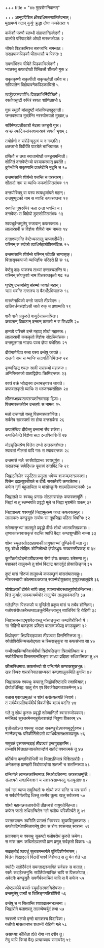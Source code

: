 +++
title = "४७ मुखरोगनिदानम्"

+++
आनूपपिशित क्षीरदधिमत्स्यातिसेवनात्।  
मुखमध्ये गदान् कुर्युः क्रुद्धा दोषाः कफोत्तराः १

कर्कशौ परुषौ स्तब्धौ संप्राप्तानिलवेदनौ।  
दाल्येते परिपाट्येते ओष्ठौ मारुतकोपतः २

चीयते पिडकाभिश्च सरुजाभिः समन्ततः।  
सदाहपाकपिडकौ पीताभासौ च पित्ततः ३

सवर्णाभिश्च चीयेते पिडकाभिरवेदनौ।  
भवतस्तु कफादोष्ठौ पिच्छिलौ शीतलौ गुरू ४

सकृत्कृष्णौ सकृत्पीतौ सकृच्छ्वेतौ तथैव च।  
सन्निपातेन विज्ञेयावनेकपिडकाचितौ ५

खर्जूरफलवर्णाभिः पिडकाभिर्निपीडितौ।  
रक्तोपसृष्टौ रुधिरं स्रवतः शोणितप्रभौ ६

गुरू स्थूलौ मांसदुष्टौ मांसपिण्डवदुद्गतौ।  
जन्तवश्चात्र मूर्च्छन्ति नरस्योभयतो मुखात् ७

सर्पिर्मण्डप्रतीकाशौ मेदसा कण्डुरौ गुरू।  
अच्छं स्फटिकसंकाशमास्रावं स्रवतो भृशम् ८

तयोर्व्रणो न संरोहेन्मृदुत्वं च न गच्छति।  
क्षतजाभौ विदीर्येते पाट्येते चाभिघाततः ९

ग्रथितौ च तथा स्यातामोष्ठौ कण्डूसमन्वितौ।  
शोणितं दन्तवेष्टेभ्यो यस्याकस्मात् प्रवर्तते।  
दुर्गन्धीनि सकृष्णानि प्रक्लेदीनि मृदुनि च १०

दन्तमांसानि शीर्यन्ते पचन्ति च परस्परम्।  
शीतादो नाम स व्याधिः कफशोणितसंभवः ११

दन्तयोस्त्रिषु वा यस्य श्वयथुर्जायते महान्।  
दन्तपुप्पुटको नाम स व्याधिः कफरक्तजः १२

स्रवन्ति पूयरुधिरं चला दन्ता भवन्ति च।  
दन्तवेष्टः स विज्ञेयो दुष्टशोणितसंभवः १३

श्वयथुर्दन्तमूलेषु रुजावान् कफरक्तजः।  
लालास्रावी स विज्ञेयः शैषिरो नाम नामतः १४

दन्ताश्चलन्ति वेष्टेभ्यस्तालु चाप्यवदीर्यते।  
यस्मिन् स सर्वजो व्याधिर्महाशौषिरसंज्ञितः १५

दन्तमांसानि शीर्यन्ते यस्मिन् ष्ठीवति चाप्यसृक्।  
पित्तासृक्कफजो व्याधिर्ज्ञेयः परिदरो हि सः १६

वेष्टेषु दाहः पाकश्च ताभ्यां दन्ताश्चलन्ति च।  
यस्मिन् सोपकुशो नाम पित्तरक्तकृतो गदः १७

घृष्टेषु दन्तमांसेषु संरम्भो जायते महान्।  
चला भवन्ति दन्ताश्च स वैदर्भोऽभिघातजः १८

मारुतेनाधिको दन्तो जायते तीव्रवेदनः।  
खलिवर्धनसंज्ञोऽसौ जाते रुक् च प्रशाम्यति १९

शनैः शनैः प्रकुरुते वायुर्दन्तसमाश्रितः।  
करालान् विकटान् दन्तान् करालो न स सिध्यति २०

हानव्ये पश्चिमे दन्ते महाञ् शोथो महारुजः।  
लालास्रावी कफकृतो विज्ञेयः सोऽधिमांसकः।  
दन्तमूलगता नाड्यः पञ्च ज्ञेया यथेरिताः २१

दीर्यमाणेष्विव रुजा यस्य दन्तेषु जायते।  
दालनो नाम स व्याधिः सदागतिनिमित्तजः २२

कृष्णच्छिद्र श्चलः स्रावी ससंरम्भो महारुजः।  
अनिमित्तरुजो वाताद्विज्ञेयः क्रिमिदन्तकः २३

वक्त्रं वक्रं भवेद्यस्य दन्तभङ्गश्च जायते।  
कफवातकृतो व्याधिः स भञ्जनकसंज्ञितः २४

शीतरूक्षप्रवाताम्लस्पर्शानामसहा द्विजाः।  
पित्तमारुतकोपेन दन्तहर्षः स नामतः २५

मलो दन्तगतो यस्तु पित्तमारुतशोषितः।  
शर्करेव खरस्पर्शा सा ज्ञेया दन्तशर्करा २६

कपालेष्विव दीर्यत्सु दन्तानां सैव शर्करा।  
कपालिकेति विज्ञेया सदा दन्तविनाशिनी २७

योऽसृङिमश्रेण पित्तेन दग्धो दन्तस्त्वशेषतः।  
श्यावतां नीलतां वापि गतः स श्यावदन्तकः २८

दन्तमांसे मलैः सास्रैर्वाह्यान्तः श्वयथुर्गुरुः।  
सदाहरुक् स्रवेद्भिन्नः पूयास्रं दन्तविद्र धिः २९

जिह्वाऽनिलेन स्फुटिता प्रसुप्ता भवेच्च शाकच्छदनप्रकाशा।  
पित्तेन दह्यत्युपचीयते च दीर्घैः सरक्तैरपि कण्टकैश्च।  
कफेन गुर्वी बहुलाचिता च मांसोच्छ्रायैः शाल्मलिकण्टकाभैः ३०

जिह्वातले यः श्वयथुः प्रगाढः सोऽलाससंज्ञः कफरक्तमूर्तिः।  
जिह्वां स तु स्तम्भयति प्रवृद्धो मूले च जिह्वा भृशमेति पाकम् ३१

जिह्वाग्ररूपः श्वयथुर्हि जिह्वामुन्नस्य जातः कफरक्तमूलः।  
लालाकरः कण्डुयुतः सचोषः सा तूपजिह्वा पठिता भिषग्भिः ३२

श्लेष्मासृग्भ्यां तालमूले प्रवृद्धो दीर्घः शोथो ध्मातबस्तिप्रकाशः।  
तृष्णाकासश्वासकृत्तं वदन्ति व्याधिं वैद्याः कण्ठशुण्डीति नाम्ना ३३

शोथः स्थूलस्तोददाहप्रपाकी प्रागुक्ताभ्यां तुण्डिकेरी मता तु।  
मृदुः शोथो लोहितः शोणितोत्थो ज्ञेयोऽध्रुषः सज्वरस्तीव्ररुक् च ३४

कूर्मोन्नतोऽवेदनोऽशीघ्रजन्मा रोगो ज्ञेयः कच्छपः श्लेष्मणा तु।  
पद्माकारं तालुमध्ये तु शोथं विद्याद्र क्तादर्वुदं प्रोक्तलिङ्गम् ३५

दुष्टं मांसं नीरुजं तालुमध्ये कफाच्छूनं मांससंघातमाहुः।  
नीरुक्स्थायी कोलमात्रःकफात् स्यान्मेदोयुक्तात् पुप्पुटस्तालुदेशे ३६

शोषोऽत्यर्थं दीर्यते चापि तालुः श्वासश्चोग्रस्तालुशोषोऽनिलाच्च।  
पित्तं कुर्यात् पाकमत्यर्थघोरं तालुन्येवं तालुपाकंवदन्ति ३७

गलेऽनिलः पित्तकफौ च मूर्च्छितौ प्रदूष्य मांसं च तथैव शोणितम्।  
गलोपसंरोधकरैस्तथाऽङकुरैर्निहन्त्यसून् व्याधिरियं हि रोहिणी ३८

जिह्वासमन्ताद्भृशवेदनास्तु मांसाङ्कुराः कण्ठविरोधिनो ये।  
सा रोहिणी वातकृता प्रदिष्टा वातात्मकोपद्र वगाढयुक्ता ३९

क्षिप्रोद्गमा क्षिप्रविदाहपाका तीव्रज्वरा पित्तनिमित्तजा तु।  
स्रोतोविरोधिन्यचलोद्गता च स्थिराङ्कुरा या कफसंभवा सा ४०

गम्भीरपाकिन्यनिवार्यवीर्या त्रिदोषलिङ्गा त्रितयोत्थिता च।  
स्फोटैश्चिता पित्तसमानलिङ्गा साध्या प्रदिष्टा रुधिरात्मिका तु ४१

कीलास्थिमात्रः कफसंभवो यो ग्रन्थिर्गले कण्टकशूकभूतः।  
खरः स्थिरः शस्त्रनिपातसाध्यस्तं कण्ठशालूकमिति ब्रुवन्ति ४२

जिह्वाग्ररूपः श्वयथुः कफात्तु जिह्वोपरिष्टादपि रक्तमिश्रात्।  
ज्ञेयोऽधिजिह्वः खलु रोग एष विवर्जयेदागतपाकमेनम् ४३

वलास एवायतमुन्नतं च शोथं करोत्यन्नगतिं निवार्य।  
तं सर्वथैवाप्रतिवार्यवीर्यं विवर्जनीयं बलयं वदन्ति ४४

गले तु शोथं कुरुतः प्रवृद्धौ श्लेष्मानिलौ श्वासरुजोपपन्नम्।  
मर्मच्छिदं सुस्तरमेनमाहुर्बलाशसंज्ञं निपुणा विकारम् ४५

वृत्तोन्नतोऽन्त श्वयथुः सदाहः सकण्डुरोऽपाक्यमृदुर्गुरुश्च।  
नाम्नैकवृन्दः परिकीर्तितोऽसौ व्याधिर्बलासक्षतजप्रसूतः ४६

समुन्नतं वृत्तममन्ददाहं तीव्रज्वरं वृन्दमुदाहरन्ति।  
तच्चापि पित्तक्षतजप्रकोपाज्ज्ञेयं सतोदं पवनात्मकं तु ४७

वर्तिर्घना कण्ठनिरोधिनी या चिताऽतिमात्रं पिशितप्ररोहैः।  
अनेकरुक् प्राणहरी त्रिदोषाज्ज्ञेया शतघ्नी च शतघ्निरूपा ४८

ग्रन्थिर्गले त्वामलकास्थिमात्रः स्थिरोऽतिरुग्यः कफरक्तमूर्त्तिः।  
संलक्ष्यते सक्तमिवाशनं च सशस्त्रसाध्यस्तु गलायुसंज्ञः ४९

सर्वं गलं व्याप्य समुत्थितो यः शोथो रुजं सन्ति च यत्र सर्वाः।  
स सर्वदोषैर्गलविद्र धिस्तु तस्यैव तुल्यः खलु सर्वजस्य ५०

शोथो महानन्नजलावरोधी तीव्रज्वरो वायुगतेर्निहन्ता।  
कफेन जातो रुधिरान्वितेन गले गलौघः परिकीर्त्यते तु ५१

यस्ताम्यमानः श्वसिति प्रसक्तं भिन्नस्वरः शुष्कविमुक्तकण्ठः।  
कफोपदिग्धेष्वनिलायनेषु ज्ञेयः स रोगः श्वसनात् स्वरघ्नः ५२

प्रतानवान् यः श्वयथुः सुकष्टो गलोपरोधं कुरुते क्रमेण।  
स मांस तानः कथितोऽवलम्वी प्राण प्रणुत् सर्वकृतो विकारः ५३

सदाहतोदं श्वयथुं सुताम्रमन्तर्गले पूतिविशीर्णमांसम्।  
पित्तेन विद्याद्वदने विदारीं पार्श्वे विशेषात् स तु येन शेते ५४

स्फोटैः सतोदैर्वदनं समन्ताद्यस्यावितं सर्वसरः स वातात्।  
रक्तैः सदाहैस्तनुभिः सपीतैर्यस्याचितं चापि स पित्तकोपात्।  
अवेदनैः कण्डुयुतैः सवर्णैर्यस्याचितं चापि स वै कफेन ५५

ओष्ठप्रकोपे वर्ज्याः स्युर्मांसरक्तत्रिदोषजाः।  
दन्तमूलेषु वर्ज्यौ च त्रिलिङ्गगतिशौषिरौ ५६

दन्तेषु च न सिध्यन्ति श्यावदालनभञ्जनाः।  
जिह्वारोगे बलाशस्तु तालव्येष्वर्बुदं तथा ५७

स्वरघ्नो वलयो वृन्दो बलाशश्च विदारिका।  
गलौघो मांसतानश्च शतघ्नी रोहिणी गले ५८

असाध्याः कीर्तिता ह्येते रोगा नव दशैव तु।  
तेषु चापि क्रियां वैद्यः प्रत्याख्याय समाचरेत् ५९

 
